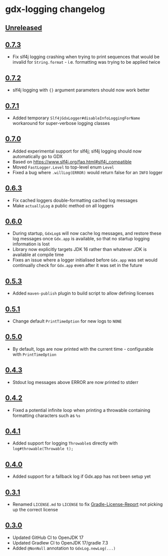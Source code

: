# gdx-logging changelog

## [Unreleased](https://github.com/soundasleep/gdx-logging/compare/0.7.0...HEAD)

## [0.7.3](https://github.com/soundasleep/gdx-logging/compare/0.7.2...0.7.3)

- Fix slf4j logging crashing when trying to print sequences that would be invalid for `String.format` - i.e. formatting was trying to be applied twice

## [0.7.2](https://github.com/soundasleep/gdx-logging/compare/0.7.1...0.7.2)

- slf4j logging with `{}` argument parameters should now work better

## [0.7.1](https://github.com/soundasleep/gdx-logging/compare/0.7.0...0.7.1)

- Added temporary `Slf4jGdxLogger#disableInfoLoggingForName` workaround for super-verbose logging classes

## [0.7.0](https://github.com/soundasleep/gdx-logging/compare/0.6.3...0.7.0)

- Added experimental support for slf4j; slf4j logging should now automatically go to GDX
- Based on https://www.slf4j.org/faq.html#slf4j_compatible
- Moved `FastLogger.Level` to top-level enum `Level`
- Fixed a bug where `.willLog(ERROR)` would return false for an `INFO` logger

## [0.6.3](https://github.com/soundasleep/gdx-logging/compare/0.6.0...0.6.3)

- Fix cached loggers double-formatting cached log messages
- Make `actuallyLog` a public method on all loggers

## [0.6.0](https://github.com/soundasleep/gdx-logging/compare/0.5.3...0.6.0)

- During startup, `GdxLog`s will now cache log messages, and restore these log messages once `Gdx.app` is available, so that no startup logging information is lost
- Library now explicitly targets JDK 16 rather than whatever JDK is available at compile time
- Fixes an issue where a logger initialised before `Gdx.app` was set would continually check for `Gdx.app` even after it was set in the future

## [0.5.3](https://github.com/soundasleep/gdx-logging/compare/0.5.1...0.5.3)

- Added `maven-publish` plugin to build script to allow defining licenses

## [0.5.1](https://github.com/soundasleep/gdx-logging/compare/0.5.0...0.5.1)

- Change default `PrintTimeOption` for new logs to `NONE`

## [0.5.0](https://github.com/soundasleep/gdx-logging/compare/0.4.3...0.5.0)

- By default, logs are now printed with the current time - configurable with `PrintTimeOption`

## [0.4.3](https://github.com/soundasleep/gdx-logging/compare/0.4.2...0.4.3)

- Stdout log messages above ERROR are now printed to stderr

## [0.4.2](https://github.com/soundasleep/gdx-logging/compare/0.4.1...0.4.2)

- Fixed a potential infinite loop when printing a throwable containing formatting characters such as `%s`

## [0.4.1](https://github.com/soundasleep/gdx-logging/compare/0.4.0...0.4.1)

- Added support for logging `Throwable`s directly with `log#throwable(Throwable t);`

## [0.4.0](https://github.com/soundasleep/gdx-logging/compare/0.3.1...0.4.0)

- Added support for a fallback log if Gdx.app has not been setup yet

## [0.3.1](https://github.com/soundasleep/gdx-logging/compare/0.3.0...0.3.1)

- Renamed `LICENSE.md` to `LICENSE` to fix [Gradle-License-Report](https://github.com/jk1/Gradle-License-Report) not picking up the correct license

## [0.3.0](https://github.com/soundasleep/gdx-logging/compare/0.2.0...0.3.0)

- Updated GitHub CI to OpenJDK 17
- Updated Gradlew CI to OpenJDK 17/gradle 7.3
- Added `@NonNull` annotation to `GdxLog.newLog(...)`
